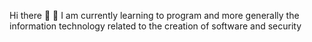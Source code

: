 Hi there 👋
🌱 I am currently learning to program and more generally the information technology related to the creation of software and security
